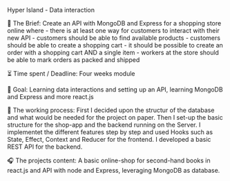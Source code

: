 Hyper Island - Data interaction

📂 The Brief: Create an API with MongoDB and Express for a shopping store online where
                - there is at least one way for customers to interact with their new API
                - customers should be able to find available products
                - customers should be able to create a shopping cart 
                - it should be possible to create an order with a shopping cart AND a   single item
                - workers at the store should be able to mark orders as packed and shipped

⏳ Time spent / Deadline: Four weeks module

🎯 Goal: Learning data interactions and setting up an API, learning MongoDB and Express and more react.js

🦾 The working process: First I decided upon the structur of the database and what would be needed for the project on paper. Then I set-up the basic structure for the shop-app and the backend running on the Server. I implementet the different features step by step and used Hooks such as State, Effect, Context and Reducer for the frontend. I developed a basic REST API for the backend.

🎧 The projects content: A basic online-shop for second-hand books in react.js and API with node and Express, leveraging MongoDB as database.